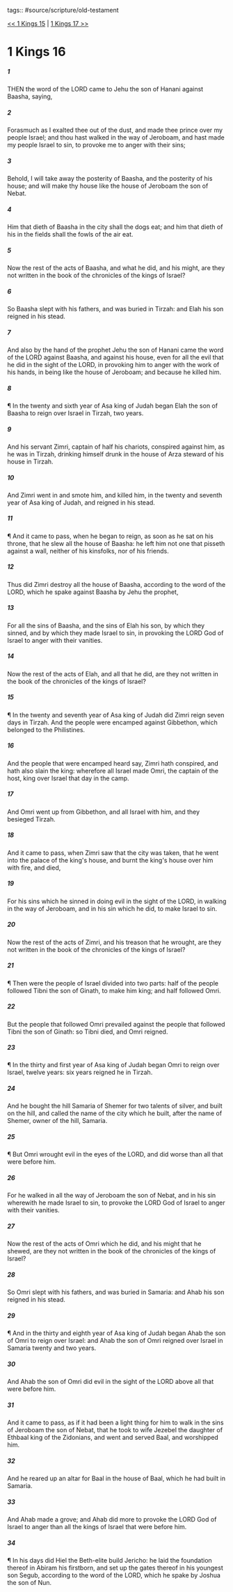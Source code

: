 tags:: #source/scripture/old-testament

[<< 1 Kings 15](old-testament/11_1_Kings/1_Kings_15.md) | [1 Kings 17 >>](old-testament/11_1_Kings/1_Kings_17.md)

# 1 Kings 16

##### 1

THEN the word of the LORD came to Jehu the son of Hanani against Baasha, saying,

##### 2

Forasmuch as I exalted thee out of the dust, and made thee prince over my people Israel; and thou hast walked in the way of Jeroboam, and hast made my people Israel to sin, to provoke me to anger with their sins;

##### 3

Behold, I will take away the posterity of Baasha, and the posterity of his house; and will make thy house like the house of Jeroboam the son of Nebat.

##### 4

Him that dieth of Baasha in the city shall the dogs eat; and him that dieth of his in the fields shall the fowls of the air eat.

##### 5

Now the rest of the acts of Baasha, and what he did, and his might, are they not written in the book of the chronicles of the kings of Israel?

##### 6

So Baasha slept with his fathers, and was buried in Tirzah: and Elah his son reigned in his stead.

##### 7

And also by the hand of the prophet Jehu the son of Hanani came the word of the LORD against Baasha, and against his house, even for all the evil that he did in the sight of the LORD, in provoking him to anger with the work of his hands, in being like the house of Jeroboam; and because he killed him.

##### 8

¶ In the twenty and sixth year of Asa king of Judah began Elah the son of Baasha to reign over Israel in Tirzah, two years.

##### 9

And his servant Zimri, captain of half his chariots, conspired against him, as he was in Tirzah, drinking himself drunk in the house of Arza steward of his house in Tirzah.

##### 10

And Zimri went in and smote him, and killed him, in the twenty and seventh year of Asa king of Judah, and reigned in his stead.

##### 11

¶ And it came to pass, when he began to reign, as soon as he sat on his throne, that he slew all the house of Baasha: he left him not one that pisseth against a wall, neither of his kinsfolks, nor of his friends.

##### 12

Thus did Zimri destroy all the house of Baasha, according to the word of the LORD, which he spake against Baasha by Jehu the prophet,

##### 13

For all the sins of Baasha, and the sins of Elah his son, by which they sinned, and by which they made Israel to sin, in provoking the LORD God of Israel to anger with their vanities.

##### 14

Now the rest of the acts of Elah, and all that he did, are they not written in the book of the chronicles of the kings of Israel?

##### 15

¶ In the twenty and seventh year of Asa king of Judah did Zimri reign seven days in Tirzah. And the people were encamped against Gibbethon, which belonged to the Philistines.

##### 16

And the people that were encamped heard say, Zimri hath conspired, and hath also slain the king: wherefore all Israel made Omri, the captain of the host, king over Israel that day in the camp.

##### 17

And Omri went up from Gibbethon, and all Israel with him, and they besieged Tirzah.

##### 18

And it came to pass, when Zimri saw that the city was taken, that he went into the palace of the king's house, and burnt the king's house over him with fire, and died,

##### 19

For his sins which he sinned in doing evil in the sight of the LORD, in walking in the way of Jeroboam, and in his sin which he did, to make Israel to sin.

##### 20

Now the rest of the acts of Zimri, and his treason that he wrought, are they not written in the book of the chronicles of the kings of Israel?

##### 21

¶ Then were the people of Israel divided into two parts: half of the people followed Tibni the son of Ginath, to make him king; and half followed Omri.

##### 22

But the people that followed Omri prevailed against the people that followed Tibni the son of Ginath: so Tibni died, and Omri reigned.

##### 23

¶ In the thirty and first year of Asa king of Judah began Omri to reign over Israel, twelve years: six years reigned he in Tirzah.

##### 24

And he bought the hill Samaria of Shemer for two talents of silver, and built on the hill, and called the name of the city which he built, after the name of Shemer, owner of the hill, Samaria.

##### 25

¶ But Omri wrought evil in the eyes of the LORD, and did worse than all that were before him.

##### 26

For he walked in all the way of Jeroboam the son of Nebat, and in his sin wherewith he made Israel to sin, to provoke the LORD God of Israel to anger with their vanities.

##### 27

Now the rest of the acts of Omri which he did, and his might that he shewed, are they not written in the book of the chronicles of the kings of Israel?

##### 28

So Omri slept with his fathers, and was buried in Samaria: and Ahab his son reigned in his stead.

##### 29

¶ And in the thirty and eighth year of Asa king of Judah began Ahab the son of Omri to reign over Israel: and Ahab the son of Omri reigned over Israel in Samaria twenty and two years.

##### 30

And Ahab the son of Omri did evil in the sight of the LORD above all that were before him.

##### 31

And it came to pass, as if it had been a light thing for him to walk in the sins of Jeroboam the son of Nebat, that he took to wife Jezebel the daughter of Ethbaal king of the Zidonians, and went and served Baal, and worshipped him.

##### 32

And he reared up an altar for Baal in the house of Baal, which he had built in Samaria.

##### 33

And Ahab made a grove; and Ahab did more to provoke the LORD God of Israel to anger than all the kings of Israel that were before him.

##### 34

¶ In his days did Hiel the Beth-elite build Jericho: he laid the foundation thereof in Abiram his firstborn, and set up the gates thereof in his youngest son Segub, according to the word of the LORD, which he spake by Joshua the son of Nun.
